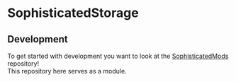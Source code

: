 # SophisticatedStorage

## Development

To get started with development you want to look at the [SophisticatedMods](https://github.com/Salandora/SophisticatedMods) repository!   
This repository here serves as a module.
